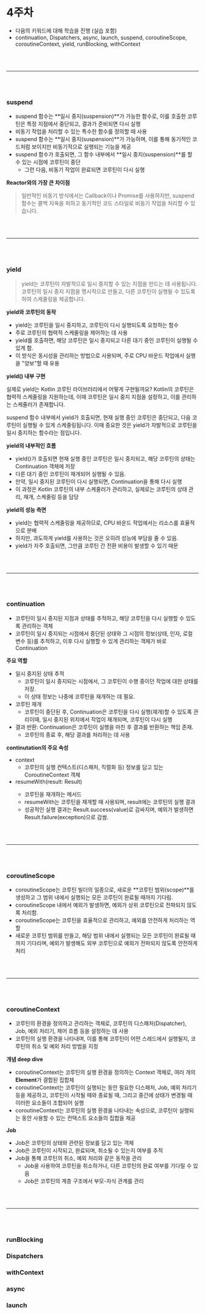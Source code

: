 # 4주차

- 다음의 키워드에 대해 학습을 진행 (실습 포함)
- continuation, Dispatchers, async, launch, suspend, coroutineScope, coroutineContext, yield, runBlocking, withContext

<br>
<br>
<hr>
<br>
<br>


### suspend

- suspend 함수는 **일시 중지(suspension)**가 가능한 함수로, 이를 호출한 코루틴은 특정 지점에서 중단되고, 결과가 준비되면 다시 실행
- 비동기 작업을 처리할 수 있는 특수한 함수를 정의할 때 사용
- suspend 함수는 **일시 중지(suspension)**가 가능하며, 이를 통해 동기적인 코드처럼 보이지만 비동기적으로 실행되는 기능을 제공
- suspend 함수가 호출되면, 그 함수 내부에서 **일시 중지(suspension)**를 할 수 있는 시점에 코루틴이 중단
  - 그런 다음, 비동기 작업이 완료되면 코루틴이 다시 실행

**Reactor와의 가장 큰 차이점**

> 일반적인 비동기 방식에서는 Callback이나 Promise를 사용하지만, suspend 함수는 콜백 지옥을 피하고 동기적인 코드 스타일로 비동기 작업을 처리할 수 있습니다.


<br>
<br>
<hr>
<br>
<br>

### yield

> yield는 코루틴이 자발적으로 일시 중지할 수 있는 지점을 만드는 데 사용됩니다. 코루틴의 일시 중지 지점을 명시적으로 만들고, 다른 코루틴이 실행될 수 있도록 하여 스케줄링을 제공합니다.

**yield와 코루틴의 동작**

- yield는 코루틴을 일시 중지하고, 코루틴이 다시 실행되도록 요청하는 함수
- 주로 코루틴의 협력적 스케줄링을 제어하는 데 사용
- yield를 호출하면, 해당 코루틴은 일시 중지되고 다른 대기 중인 코루틴이 실행될 수 있게 함.
- 이 방식은 동시성을 관리하는 방법으로 사용되며, 주로 CPU 바운드 작업에서 실행을 "양보"할 때 유용

**yield() 내부 구현**

실제로 yield는 Kotlin 코루틴 라이브러리에서 어떻게 구현될까요? Kotlin의 코루틴은 협력적 스케줄링을 지원하는데, 이때 코루틴은 일시 중지 지점을 설정하고, 이를 관리하는 스케줄러가 존재합니다.

suspend 함수 내부에서 yield가 호출되면, 현재 실행 중인 코루틴은 중단되고, 다음 코루틴이 실행될 수 있게 스케줄링됩니다. 이때 중요한 것은 yield가 자발적으로 코루틴을 일시 중지하는 함수라는 점입니다.

**yield의 내부적인 흐름**

- yield()가 호출되면 현재 실행 중인 코루틴은 일시 중지되고, 해당 코루틴의 상태는 Continuation 객체에 저장
- 다른 대기 중인 코루틴이 재개되어 실행될 수 있음.
- 만약, 일시 중지된 코루틴이 다시 실행되면, Continuation을 통해 다시 실행
- 이 과정은 Kotlin 코루틴의 내부 스케줄러가 관리하고, 실제로는 코루틴의 상태 관리, 재개, 스케줄링 등을 담당

**yield의 성능 측면**

- yield는 협력적 스케줄링을 제공하므로, CPU 바운드 작업에서는 리소스를 효율적으로 분배
- 하지만, 과도하게 yield를 사용하는 것은 오히려 성능에 부담을 줄 수 있음.
- yield가 자주 호출되면, 그만큼 코루틴 간 전환 비용이 발생할 수 있기 때문

<br>
<br>
<hr>
<br>
<br>

### continuation

- 코루틴이 일시 중지된 지점과 상태를 추적하고, 해당 코루틴을 다시 실행할 수 있도록 관리하는 객체
- 코루틴이 일시 중지되는 시점에서 중단된 상태와 그 시점의 정보(상태, 인자, 로컬 변수 등)를 추적하고, 이후 다시 실행할 수 있게 관리하는 객체가 바로 Continuation

**주요 역할**

- 일시 중지된 상태 추적
  - 코루틴이 일시 중지되는 시점에서, 그 코루틴이 수행 중이던 작업에 대한 상태를 저장.
  - 이 상태 정보는 나중에 코루틴을 재개하는 데 필요.
- 코루틴 재개
  - 코루틴이 중단된 후, Continuation은 코루틴을 다시 실행(재개)할 수 있도록 관리이때, 일시 중지된 위치에서 작업이 재개되며, 코루틴이 다시 실행
- 결과 반환: Continuation은 코루틴이 실행을 마친 후 결과를 반환하는 책임 존재.
  - 코루틴의 종료 후, 해당 결과를 처리하는 데 사용

**continutation의 주요 속성**
- context
  - 코루틴의 실행 컨텍스트(디스패처, 직렬화 등) 정보를 담고 있는 CoroutineContext 객체
- resumeWith(result: Result<T>)
  - 코루틴을 재개하는 메서드
  - resumeWith는 코루틴을 재개할 때 사용되며, result에는 코루틴의 실행 결과
  - 성공적인 실행 결과는 Result.success(value)로 감싸지며, 예외가 발생하면 Result.failure(exception)으로 감쌈.

<br>
<br>
<hr>
<br>
<br>


### coroutineScope 

- coroutineScope는 코루틴 빌더의 일종으로, 새로운 **코루틴 범위(scope)**를 생성하고 그 범위 내에서 실행되는 모든 코루틴이 완료될 때까지 기다림.
- coroutineScope 내에서 예외가 발생하면, 예외가 상위 코루틴으로 전파되지 않도록 처리함.
- coroutineScope는 코루틴을 효율적으로 관리하고, 예외를 안전하게 처리하는 역할
- 새로운 코루틴 범위를 만들고, 해당 범위 내에서 실행되는 모든 코루틴이 완료될 때까지 기다리며, 예외가 발생해도 외부 코루틴으로 예외가 전파되지 않도록 안전하게 처리

<br>
<br>
<hr>
<br>
<br>

### coroutineContext

- 코루틴의 환경을 정의하고 관리하는 객체로, 코루틴의 디스패처(Dispatcher), Job, 예외 처리기, 제어 흐름 등을 설정하는 데 사용
- 코루틴의 실행 환경을 나타내며, 이를 통해 코루틴이 어떤 스레드에서 실행될지, 코루틴의 취소 및 예외 처리 방법을 지정

**개념 deep dive**

- coroutineContext는 코루틴의 실행 환경을 정의하는 Context 객체로, 여러 개의 **Element**가 결합된 집합체
- coroutineContext는 코루틴이 실행되는 동안 필요한 디스패처, Job, 예외 처리기 등을 제공하고, 코루틴이 시작될 때와 종료될 때, 그리고 중간에 상태가 변경될 때 이러한 요소들이 조합되어 실행
- coroutineContext는 코루틴의 실행 환경을 나타내는 속성으로, 코루틴이 실행되는 동안 사용할 수 있는 컨텍스트 요소들의 집합을 제공

**Job**

- Job은 코루틴의 상태와 관련된 정보를 담고 있는 객체
- Job은 코루틴이 시작되고, 완료되며, 취소될 수 있는지 여부를 추적
- Job을 통해 코루틴의 취소, 예외 처리와 같은 동작을 관리
  - Job을 사용하여 코루틴을 취소하거나, 다른 코루틴의 완료 여부를 기다릴 수 있음
  - Job은 코루틴의 계층 구조에서 부모-자식 관계를 관리

<br>
<br>
<hr>
<br>
<br>

### runBlocking



### Dispatchers




### withContext



### async



### launch


